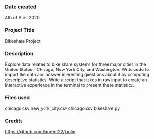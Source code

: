 ### Date created
4th of April 2020

### Project Title
Bikeshare Project

### Description
Explore data related to bike share systems for three major cities in the United States—Chicago, New York City, and Washington.
Write code to import the data and answer interesting questions about it by computing descriptive statistics.
Write a script that takes in raw input to create an interactive experience in the terminal to present these statistics.

### Files used
chicago.csv
new_york_city.csv
chicago.csv
bikeshare.py

### Credits
https://github.com/laurent22/joplin
